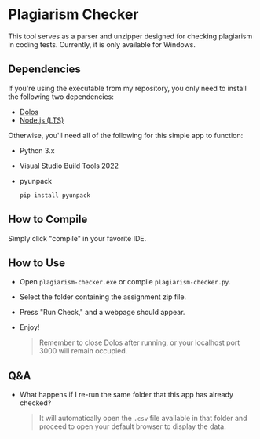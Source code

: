 # Plagiarism Checker

This tool serves as a parser and unzipper designed for checking plagiarism in coding tests. Currently, it is only available for Windows.

## Dependencies

If you're using the executable from my repository, you only need to install the following two dependencies:
* [Dolos](https://dolos.ugent.be/guide/installation.html)
* [Node.js (LTS)](https://nodejs.org/en/download/current)

Otherwise, you'll need all of the following for this simple app to function:
* Python 3.x
* Visual Studio Build Tools 2022
* pyunpack

    ```
    pip install pyunpack
    ```

## How to Compile

Simply click "compile" in your favorite IDE.

## How to Use

* Open `plagiarism-checker.exe` or compile `plagiarism-checker.py`.
* Select the folder containing the assignment zip file.
* Press "Run Check," and a webpage should appear.
* Enjoy!

    > Remember to close Dolos after running, or your localhost port 3000 will remain occupied.

## Q&A

* What happens if I re-run the same folder that this app has already checked?
  > It will automatically open the `.csv` file available in that folder and proceed to open your default browser to display the data.
